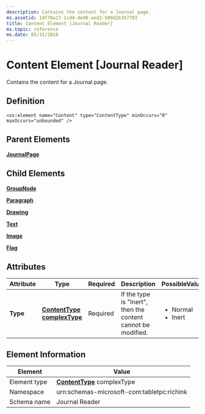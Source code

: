 ```yaml
---
description: Contains the content for a Journal page.
ms.assetid: 1df78a17-1cd4-4e98-aed1-b09d2b357703
title: Content Element [Journal Reader]
ms.topic: reference
ms.date: 05/31/2018
---
```


# Content Element \[Journal Reader\]

Contains the content for a Journal page.

## Definition

``` syntax
<xs:element name="Content" type="ContentType" minOccurs="0" maxOccurs="unbounded" />
```

## Parent Elements

[**JournalPage**](journalpage-element.md)

## Child Elements

[**GroupNode**](groupnode-element.md)

[**Paragraph**](paragraph-element.md)

[**Drawing**](drawing-element.md)

[**Text**](text-element.md)

[**Image**](image-element.md)

[**Flag**](flag-element.md)

## Attributes



<table>
<colgroup>
<col style="width: 20%" />
<col style="width: 20%" />
<col style="width: 20%" />
<col style="width: 20%" />
<col style="width: 20%" />
</colgroup>
<thead>
<tr class="header">
<th>Attribute</th>
<th>Type</th>
<th>Required</th>
<th>Description</th>
<th>PossibleValues</th>
</tr>
</thead>
<tbody>
<tr class="odd">
<td><strong>Type</strong></td>
<td><a href="contenttype-complex-type.md"><strong>ContentType complexType</strong></a></td>
<td>Required</td>
<td>If the type is &quot;Inert&quot;, then the content cannot be modified.<br/></td>
<td><ul>
<li>Normal</li>
<li>Inert</li>
</ul></td>
</tr>
</tbody>
</table>



 

## Element Information



|  Element     | Value                                                     |
|--------------|-------------------------------------------------------------|
| Element type | [**ContentType**](contenttype-complex-type.md) complexType |
| Namespace    | urn:schemas-microsoft-com:tabletpc:richink                  |
| Schema name  | Journal Reader                                              |



 

 

 




